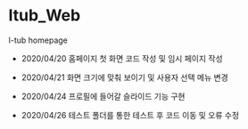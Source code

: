 # Itub_Web
I-tub homepage

- 2020/04/20 홈페이지 첫 화면 코드 작성 및 임시 페이지 작성

- 2020/04/21 화면 크기에 맞춰 보이기 및 사용자 선택 메뉴 변경

- 2020/04/24 프로필에 들어갈 슬라이드 기능 구현

- 2020/04/26 테스트 폴더를 통한 테스트 후 코드 이동 및 오류 수정
